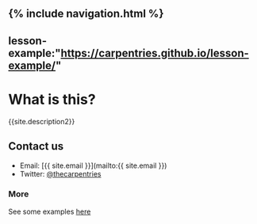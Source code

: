 {% include navigation.html %}  
---
lesson-example:"https://carpentries.github.io/lesson-example/"
---


# What is this?
{{site.description2}}

## Contact us

- Email: [{{ site.email }}](mailto:{{ site.email }})  
- Twitter: [@thecarpentries](https://twitter.com/thecarpentries)

### More
See some examples [here]({{page.lesson-example}})




